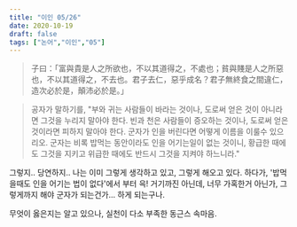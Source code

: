 ```yaml
---
title: "이인 05/26"
date: 2020-10-19
draft: false
tags: ["논어","이인","05"]
---
```


> 子曰：「富與貴是人之所欲也，不以其道得之，不處也；貧與賤是人之所惡也，不以其道得之，不去也。君子去仁，惡乎成名？君子無終食之間違仁，造次必於是，顛沛必於是。」

> 공자가 말하기를, "부와 귀는 사람들이 바라는 것이나, 도로써 얻은 것이 아니라면 그것을 누리지 말아야 한다.
> 빈과 천은 사람들이 증오하는 것이나, 도로써 얻은 것이라면 피하지 말아야 한다.
> 군자가 인을 버린다면 어떻게 이름을 이룰수 있으리오.
> 군자는 비록 밥먹는 동안이라도 인을 어기는일이 없는 것이니,
> 황급한 때에도 그것을 지키고 위급한 때에도 반드시 그것을 지켜야 하느니라."

그렇지.. 당연하지.. 나는 이미 그렇게 생각하고 있고, 그렇게 해오고 있다. 하다가,
'밥먹을때도 인을 어기는 법이 없다'에서 부터 윽! 거기까진 아닌데,
너무 가혹한거 아닌가, 그렇게까지 해야 군자가 되는건가... 하게 되는구나.

무엇이 옳은지는 알고 있으나, 실천이 다소 부족한 동근스 속마음.
